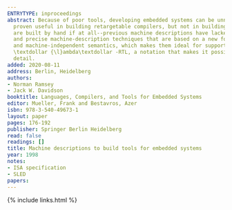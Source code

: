```yaml
---
ENTRYTYPE: inproceedings
abstract: Because of poor tools, developing embedded systems can be unnecessarily hard. Machine descriptions based on register-transfer lists (RTLs) have
  proven useful in building retargetable compilers, but not in building other retargetable tools. Simulators, assemblers, linkers, debuggers, and profilers
  are built by hand if at all--previous machine descriptions have lacked the detail and precision needed to generate them. This paper presents detailed
  and precise machine-description techniques that are based on a new formalization of RTLs. Unlike previous notations, these RTLs have a detailed, unambiguous,
  and machine-independent semantics, which makes them ideal for supporting automatic generation of retargetable tools. The paper also gives examples of
  \textdollar {\l}ambda\textdollar -RTL, a notation that makes it possible for human beings to read and write RTLs without becoming overwhelmed by machine-dependent
  detail.
added: 2020-08-11
address: Berlin, Heidelberg
authors:
- Norman Ramsey
- Jack W. Davidson
booktitle: Languages, Compilers, and Tools for Embedded Systems
editor: Mueller, Frank and Bestavros, Azer
isbn: 978-3-540-49673-1
layout: paper
pages: 176-192
publisher: Springer Berlin Heidelberg
read: false
readings: []
title: Machine descriptions to build tools for embedded systems
year: 1998
notes:
- ISA specification
- SLED
papers:
---
```

{% include links.html %}
